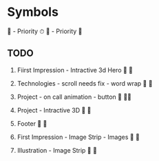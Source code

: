 # Symbols

📌 - Priority ⏱
💯 - Priority 💯

## TODO


1. Fiirst Impression -  Intractive 3d Hero          🥕      📌

2. Technologies - scroll needs fix - word wrap      🥕      📌

3. Project -  on call animation - button            🥕      📌📌

4. Project - Intractive 3D                          🥕      📌

5. Footer                                           🥕      📌

6. First Impression - Image Strip - Images          🥕      📌

7. Illustration - Image Strip                       🥕      📌